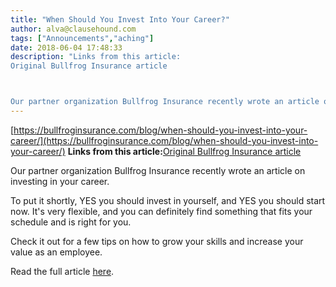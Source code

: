 ```yaml
---
title: "When Should You Invest Into Your Career?"
author: alva@clausehound.com
tags: ["Announcements","aching"]
date: 2018-06-04 17:48:33
description: "Links from this article:
Original Bullfrog Insurance article



Our partner organization Bullfrog Insurance recently wrote an article on invest..."
---
```


[https://bullfroginsurance.com/blog/when-should-you-invest-into-your-career/](https://bullfroginsurance.com/blog/when-should-you-invest-into-your-career/)
**Links from this article:**[Original Bullfrog Insurance article](https://bullfroginsurance.com/blog/when-should-you-invest-into-your-career/)

Our partner organization Bullfrog Insurance recently wrote an article on investing in your career.

To put it shortly, YES you should invest in yourself, and YES you should start now. It's very flexible, and you can definitely find something that fits your schedule and is right for you.

Check it out for a few tips on how to grow your skills and increase your value as an employee.

Read the full article [here](https://bullfroginsurance.com/blog/when-should-you-invest-into-your-career/).